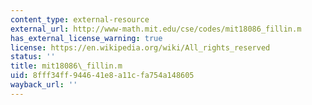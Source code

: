 ```yaml
---
content_type: external-resource
external_url: http://www-math.mit.edu/cse/codes/mit18086_fillin.m
has_external_license_warning: true
license: https://en.wikipedia.org/wiki/All_rights_reserved
status: ''
title: mit18086\_fillin.m
uid: 8fff34ff-9446-41e8-a11c-fa754a148605
wayback_url: ''
---
```

